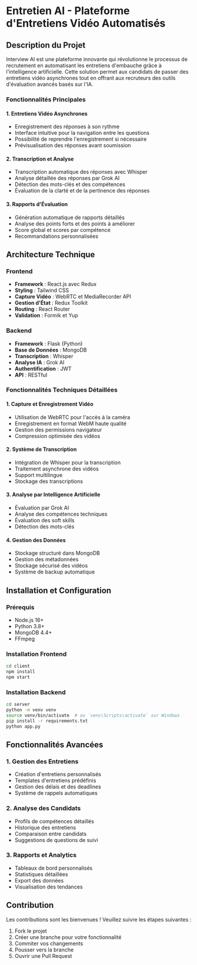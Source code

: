 # Entretien AI - Plateforme d'Entretiens Vidéo Automatisés

## Description du Projet
Interview AI est une plateforme innovante qui révolutionne le processus de recrutement en automatisant les entretiens d'embauche grâce à l'intelligence artificielle. Cette solution permet aux candidats de passer des entretiens vidéo asynchrones tout en offrant aux recruteurs des outils d'évaluation avancés basés sur l'IA.

### Fonctionnalités Principales

#### 1. Entretiens Vidéo Asynchrones
- Enregistrement des réponses à son rythme
- Interface intuitive pour la navigation entre les questions
- Possibilité de reprendre l'enregistrement si nécessaire
- Prévisualisation des réponses avant soumission

#### 2. Transcription et Analyse
- Transcription automatique des réponses avec Whisper
- Analyse détaillée des réponses par Grok AI
- Détection des mots-clés et des compétences
- Évaluation de la clarté et de la pertinence des réponses

#### 3. Rapports d'Évaluation
- Génération automatique de rapports détaillés
- Analyse des points forts et des points à améliorer
- Score global et scores par compétence
- Recommandations personnalisées

## Architecture Technique

### Frontend
- **Framework** : React.js avec Redux
- **Styling** : Tailwind CSS
- **Capture Vidéo** : WebRTC et MediaRecorder API
- **Gestion d'État** : Redux Toolkit
- **Routing** : React Router
- **Validation** : Formik et Yup

### Backend
- **Framework** : Flask (Python)
- **Base de Données** : MongoDB
- **Transcription** : Whisper
- **Analyse IA** : Grok AI
- **Authentification** : JWT
- **API** : RESTful

### Fonctionnalités Techniques Détaillées

#### 1. Capture et Enregistrement Vidéo
- Utilisation de WebRTC pour l'accès à la caméra
- Enregistrement en format WebM haute qualité
- Gestion des permissions navigateur
- Compression optimisée des vidéos

#### 2. Système de Transcription
- Intégration de Whisper pour la transcription
- Traitement asynchrone des vidéos
- Support multilingue
- Stockage des transcriptions

#### 3. Analyse par Intelligence Artificielle
- Évaluation par Grok AI
- Analyse des compétences techniques
- Évaluation des soft skills
- Détection des mots-clés

#### 4. Gestion des Données
- Stockage structuré dans MongoDB
- Gestion des métadonnées
- Stockage sécurisé des vidéos
- Système de backup automatique

## Installation et Configuration

### Prérequis
- Node.js 16+
- Python 3.8+
- MongoDB 4.4+
- FFmpeg

### Installation Frontend
```bash
cd client
npm install
npm start
```

### Installation Backend
```bash
cd server
python -m venv venv
source venv/bin/activate  # ou `venv\Scripts\activate` sur Windows
pip install -r requirements.txt
python app.py
```

## Fonctionnalités Avancées

### 1. Gestion des Entretiens
- Création d'entretiens personnalisés
- Templates d'entretiens prédéfinis
- Gestion des délais et des deadlines
- Système de rappels automatiques

### 2. Analyse des Candidats
- Profils de compétences détaillés
- Historique des entretiens
- Comparaison entre candidats
- Suggestions de questions de suivi

### 3. Rapports et Analytics
- Tableaux de bord personnalisés
- Statistiques détaillées
- Export des données
- Visualisation des tendances

## Contribution
Les contributions sont les bienvenues ! Veuillez suivre les étapes suivantes :
1. Fork le projet
2. Créer une branche pour votre fonctionnalité
3. Commiter vos changements
4. Pousser vers la branche
5. Ouvrir une Pull Request

